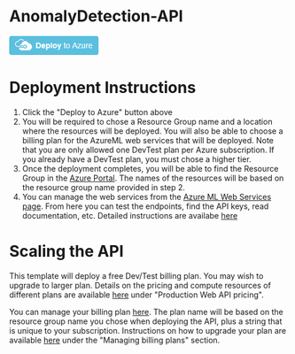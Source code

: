 # AnomalyDetection-API

[![Deploy to Azure](https://raw.githubusercontent.com/Azure/azure-quickstart-templates/master/1-CONTRIBUTION-GUIDE/images/deploytoazure.png)](http://portal.azure.com/#create/Microsoft.Template/uri/https%3A%2F%2Fraw.githubusercontent.com%2FAzure%2FAnomalyDetection-API%2Fmaster%2Fazuredeploy.json)

# Deployment Instructions
1. Click the "Deploy to Azure" button above
2. You will be required to chose a Resource Group name and a location where the resources will be deployed.  You will also be able to choose a billing plan for the AzureML web services that will be deployed.  Note that you are only allowed one DevTest plan per Azure subscription.  If you already have a DevTest plan, you must chose a higher tier.
3. Once the deployment completes, you will be able to find the Resource Group in the [Azure Portal](https://ms.portal.azure.com/#blade/HubsExtension/Resources/resourceType/Microsoft.Resources%2Fsubscriptions%2FresourceGroups).  The names of the resources will be based on the resource group name provided in step 2.
4. You can manage the web services from the [Azure ML Web Services page](https://services.azureml.net/webservices/).  From here you can test the endpoints, find the API keys, read documentation, etc.  Detailed instructions are availabe [here](https://docs.microsoft.com/en-us/azure/machine-learning/machine-learning-manage-new-webservice)

# Scaling the API
This template will deploy a free Dev/Test billing plan.  You may wish to upgrade to larger plan.  Details on the pricing and compute resources of different plans are available [here](https://azure.microsoft.com/en-us/pricing/details/machine-learning/) under "Production Web API pricing".

You can manage your billing plan [here](https://services.azureml.net/plans/).  The plan name will be based on the resource group name you chose when deploying the API, plus a string that is unique to your subscription.  Instructions on how to upgrade your plan are available [here](https://docs.microsoft.com/en-us/azure/machine-learning/machine-learning-manage-new-webservice) under the "Managing billing plans" section.
